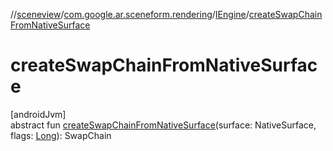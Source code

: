 //[sceneview](../../../index.md)/[com.google.ar.sceneform.rendering](../index.md)/[IEngine](index.md)/[createSwapChainFromNativeSurface](create-swap-chain-from-native-surface.md)

# createSwapChainFromNativeSurface

[androidJvm]\
abstract fun [createSwapChainFromNativeSurface](create-swap-chain-from-native-surface.md)(surface: NativeSurface, flags: [Long](https://kotlinlang.org/api/latest/jvm/stdlib/kotlin/-long/index.html)): SwapChain
